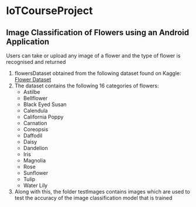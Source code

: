 # IoTCourseProject

## Image Classification of Flowers using an Android Application
 Users can take or upload any image of a flower and the type of flower is recognised and returned 

1. flowersDataset obtained from the following dataset found on Kaggle: [Flower Dataset](https://www.kaggle.com/datasets/l3llff/flowers) 
2. The dataset contains the following 16 categories of flowers:
   - Astilbe
   - Bellflower
   - Black Eyed Susan
   - Calendula
   - California Poppy
   - Carnation
   - Coreopsis
   - Daffodil
   - Daisy
   - Dandelion
   - Iris
   - Magnolia
   - Rose
   - Sunflower
   - Tulip
   - Water Lily
3. Along with this, the folder testImages contains images which are used to test the accuracy of the image classification model that is trained